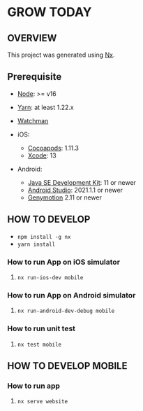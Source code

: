 # GROW TODAY

## OVERVIEW
This project was generated using [Nx](https://nx.dev).

## Prerequisite

- [Node](https://nodejs.org/): >= v16
- [Yarn](https://yarnpkg.com/): at least 1.22.x
- [Watchman](https://facebook.github.io/watchman/)

- iOS:
  - [Cocoapods](https://cocoapods.org/): 1.11.3
  - [Xcode](https://developer.apple.com/xcode/): 13
- Android:
  - [Java SE Development Kit](https://openjdk.org/projects/jdk/11/): 11 or newer
  - [Android Studio](https://developer.android.com/studio): 2021.1.1 or newer
  - [Genymotion](https://www.genymotion.com/) 2.11 or newer

## HOW TO DEVELOP

* `npm install -g nx`
* `yarn install`

### How to run App on iOS simulator

1.  `nx run-ios-dev mobile`

### How to run App on Android simulator

1.  `nx run-android-dev-debug mobile` 

### How to run unit test

1.  `nx test mobile`

## HOW TO DEVELOP MOBILE

### How to run app

1.  `nx serve website`
